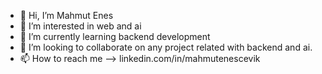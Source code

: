 - 👋 Hi, I’m Mahmut Enes
- 👀 I’m interested in web and ai
- 🌱 I’m currently learning backend development
- 💞️ I’m looking to collaborate on any project related with backend and ai.
- 📫 How to reach me --> linkedin.com/in/mahmutenescevik

<!---
NBWolfer/NBWolfer is a ✨ special ✨ repository because its `README.md` (this file) appears on your GitHub profile.
You can click the Preview link to take a look at your changes.
--->
